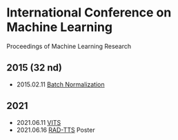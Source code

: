 # International Conference on Machine Learning

Proceedings of Machine Learning Research

## 2015 (32 nd)

- 2015.02.11 [Batch Normalization](../Models/_Basis/2015.02.11_BatchNorm.md)

## 2021

- 2021.06.11 [VITS](../Models/E2E/2021.06.11_VITS.md)
- 2021.06.16 [RAD-TTS](../Models/TTS2_Acoustic/2021.06.16_RAD-TTS.md) Poster